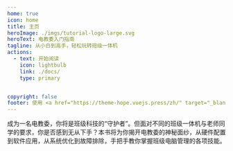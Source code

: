 ```yaml
---
home: true
icon: home
title: 主页
heroImage: ./imgs/tutorial-logo-large.svg
heroText: 电教委入门指南
tagline: 从小白到高手，轻松玩转班级一体机
actions:
  - text: 开始阅读
    icon: lightbulb
    link: ./docs/
    type: primary


copyright: false
footer: 使用 <a href="https://theme-hope.vuejs.press/zh/" target="_blank">VuePress Theme Hope</a> 主题
---
```


成为一名电教委，你将是班级科技的“守护者”。但面对不同的班级一体机与老师同学的要求，你是否感到无从下手？本书将为你揭开电教委的神秘面纱，从硬件配置到软件应用，从系统优化到故障排除，手把手教你掌握班级电脑管理的各项技能。

<div class="vp-card-container">
  <VPCard
    title="一体机硬件简介"
    desc="想知道一体机的硬件构造？从这里开始！"
    link="./docs/seewo-hardware-introduction/"
  />
  <VPCard
    title="一体机软件推荐"
    desc="了解适合班级使用的常用软件，不被流氓软件拖后腿。"
    link="./docs/seewo-software-suggestion/"
  />
  <VPCard
    title="一体机系统优化"
    desc="对系统进行针对教学场景的专项优化，使一体机更稳定。"
    link="./docs/seewo-system-optimization/"
  />
  <VPCard
    title="一体机故障修复"
    desc="快速修复常见故障，不为使用影响而烦恼。"
    link="./docs/seewo-problem-fixing/"
  />
</div>
